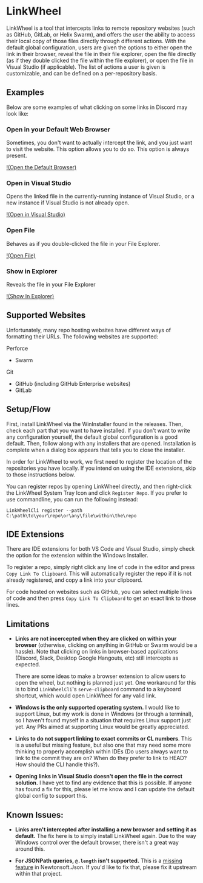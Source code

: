 # LinkWheel

LinkWheel is a tool that intercepts links to remote repository websites (such
as GitHub, GitLab, or Helix Swarm), and offers the user the ability to access 
their local copy of those files directly through different actions. With the
default global configuration, users are given the options to either open the
link in their browser, reveal the file in their file explorer, open the file
directly (as if they double clicked the file within the file explorer), or
open the file in Visual Studio (if applicable). The list of actions a user is
given is customizable, and can be defined on a per-repository basis.

## Examples

Below are some examples of what clicking on some links in Discord may look like:

### Open in your Default Web Browser

Sometimes, you don't want to actually intercept the link, and you just want to
visit the website. This option allows you to do so. This option is always
present.

[!(Open the Default Browser)](https://user-images.githubusercontent.com/5975215/147231986-18a7d3af-1a05-40c3-8683-bd39893089f6.mov)

### Open in Visual Studio

Opens the linked file in the currently-running instance of Visual Studio, or a
new instance if Visual Studio is not already open.

[!(Open in Visual Studio)](https://user-images.githubusercontent.com/5975215/147233303-f8303b39-e5d7-48b1-a80a-109faef7f7b3.mov)

### Open File

Behaves as if you double-clicked the file in your File Explorer.

[!(Open File)](https://user-images.githubusercontent.com/5975215/147233409-7c068b9b-7d60-4b6b-9137-0f7896a9b05a.mov)

### Show in Explorer

Reveals the file in your File Explorer

[!(Show In Explorer)](https://user-images.githubusercontent.com/5975215/147233443-ee6b4976-4024-4f9c-a060-f8be655894d7.mov)

## Supported Websites

Unfortunately, many repo hosting websites have different ways of formatting
their URLs. The following websites are supported:

Perforce
* Swarm

Git
* GitHub (including GitHub Enterprise websites)
* GitLab

## Setup/Flow

First, install LinkWheel via the WinInstaller found in the releases. Then,
check each part that you want to have installed. If you don't want to write any
configuration yourself, the default global configuration is a good default.
Then, follow along with any installers that are opened. Installation is
complete when a dialog box appears that tells you to close the installer.

In order for LinkWheel to work, we first need to register the location of the
repositories you have locally. If you intend on using the IDE extensions, skip
to those instructions below.

You can register repos by opening LinkWheel directly, and then right-click the
LinkWheel System Tray Icon and click `Register Repo`. If you prefer to use
commandline, you can run the following instead:

```
LinkWheelCli register --path C:\path\to\your\repo\or\any\file\within\the\repo
```

## IDE Extensions

There are IDE extensions for both VS Code and Visual Studio, simply check the
option for the extension within the Windows Installer.

To register a repo, simply right click any line of code in the editor and press
`Copy Link To Clipboard`. This will automatically register the repo if it is
not already registered, and copy a link into your clipboard.

For code hosted on websites such as GitHub, you can select multiple lines of
code and then press `Copy Link To Clipboard` to get an exact link to those
lines.

## Limitations

* **Links are not incercepted when they are clicked on within your browser** 
  (otherwise, clicking on anything in GitHub or Swarm would be a hassle). Note
  that clicking on links in browser-based applications (Discord, Slack, Desktop
  Google Hangouts, etc) still intercepts as expected.
  
  There are some ideas to make a browser extension to allow users to open the
  wheel, but nothing is planned just yet. One workaround for this is to bind 
  `LinkWheelCli`'s `serve-clipboard` command to a keyboard shortcut, which
  would open LinkWheel for any valid link.

* **Windows is the only supported operating system.** I would like to support
  Linux, but my work is done in Windows (or through a terminal), so I haven't
  found myself in a situation that requires Linux support just yet. Any PRs
  aimed at supporting Linux would be greatly appreciated.

* **Links to do not support linking to exact commits or CL numbers**. This is a
  useful but missing feature, but also one that may need some more thinking to
  properly accomplish within IDEs (Do users always want to link to the commit
  they are on? When do they prefer to link to HEAD? How should the CLI handle
  this?).

* **Opening links in Visual Studio doesn't open the file in the correct
  solution.** I have yet to find any evidence that this is possible. If anyone
  has found a fix for this, please let me know and I can update the default 
  global config to support this.

## Known Issues:

* **Links aren't intercepted after installing a new browser and setting it as
    default.** The fix here is to simply install LinkWheel again. Due to the
    way Windows control over the default browser, there isn't a great way
    around this.

* **For JSONPath queries, `@.length` isn't supported.** This is a 
  [missing feature](https://github.com/JamesNK/Newtonsoft.Json/issues/1318) in
  Newtonsoft.Json. If you'd like to fix that, please fix it upstream within
  that project.
